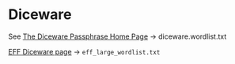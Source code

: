 # Diceware

See [The Diceware Passphrase Home Page](http://world.std.com/~reinhold/diceware.html) -> diceware.wordlist.txt

[EFF Diceware page](https://www.eff.org/dice) -> `eff_large_wordlist.txt`
